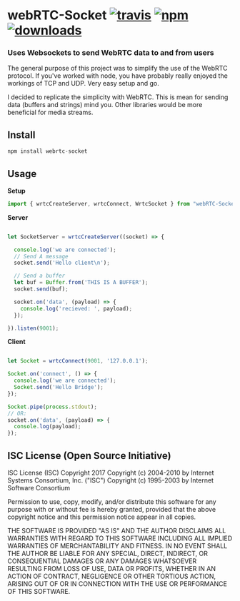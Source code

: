 # webRTC-Socket [![travis][travis-image]][travis-url] [![npm][npm-image]][npm-url] [![downloads][downloads-image]][downloads-url]

  [travis-image]: https://travis-ci.org/CraigglesO/webRTC-Socket.svg?branch=master
  [travis-url]: https://travis-ci.org/CraigglesO/webRTC-Socket
  [npm-image]: https://img.shields.io/npm/v/webrtc-socket.svg
  [npm-url]: https://npmjs.org/package/webrtc-socket
  [downloads-image]: https://img.shields.io/npm/dm/webrtc-socket.svg
  [downloads-url]: https://npmjs.org/package/webrtc-socket

### Uses Websockets to send WebRTC data to and from users

  The general purpose of this project was to simplify the use of the WebRTC protocol. If you've worked with node, you have probably really enjoyed the workings of TCP and UDP. Very easy setup and go.

  I decided to replicate the simplicity with WebRTC. This is mean for sending data (buffers and strings) mind you. Other libraries would be more beneficial for media streams.

## Install

  ``` typescript
  npm install webrtc-socket
  ```

## Usage

  **Setup**
  ``` typescript
import { wrtcCreateServer, wrtcConnect, WrtcSocket } from "webRTC-Socket";

```

  **Server**
``` typescript

let SocketServer = wrtcCreateServer((socket) => {

  console.log('we are connected');
  // Send A message
  socket.send('Hello client\n');

  // Send a buffer
  let buf = Buffer.from('THIS IS A BUFFER');
  socket.send(buf);

  socket.on('data', (payload) => {
    console.log('recieved: ', payload);
  });

}).listen(9001);

  ```

  **Client**
``` typescript

let Socket = wrtcConnect(9001, '127.0.0.1');

Socket.on('connect', () => {
  console.log('we are connected');
  Socket.send('Hello Bridge');
});

Socket.pipe(process.stdout);
// OR:
socket.on('data', (payload) => {
  console.log(payload);
});

  ```

## ISC License (Open Source Initiative)

  ISC License (ISC)
  Copyright 2017 <CraigglesO>
  Copyright (c) 2004-2010 by Internet Systems Consortium, Inc. ("ISC")
  Copyright (c) 1995-2003 by Internet Software Consortium


  Permission to use, copy, modify, and/or distribute this software for any purpose with or without fee is hereby granted, provided that the above copyright notice and this permission notice appear in all copies.

  THE SOFTWARE IS PROVIDED "AS IS" AND THE AUTHOR DISCLAIMS ALL WARRANTIES WITH REGARD TO THIS SOFTWARE INCLUDING ALL IMPLIED WARRANTIES OF MERCHANTABILITY AND FITNESS. IN NO EVENT SHALL THE AUTHOR BE LIABLE FOR ANY SPECIAL, DIRECT, INDIRECT, OR CONSEQUENTIAL DAMAGES OR ANY DAMAGES WHATSOEVER RESULTING FROM LOSS OF USE, DATA OR PROFITS, WHETHER IN AN ACTION OF CONTRACT, NEGLIGENCE OR OTHER TORTIOUS ACTION, ARISING OUT OF OR IN CONNECTION WITH THE USE OR PERFORMANCE OF THIS SOFTWARE.
